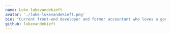 ```yaml
---
name: Luke lukevandekieft
avatar: './luke-lukevandekieft.png'
bio: "Current front-end developer and former accountant who loves a good logic problem."
github: lukevandekieft
---
```

